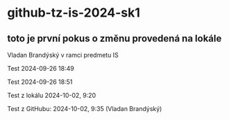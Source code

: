 # github-tz-is-2024-sk1

## toto je první pokus o změnu provedená na lokále

Vladan Brandýský
v ramci predmetu IS

Test 2024-09-26 18:49

Test 2024-09-26 18:51

Test z lokálu 2024-10-02, 9:20

Test z GitHubu: 2024-10-02, 9:35 (Vladan Brandýský)
